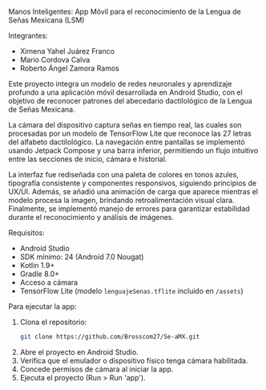 Manos Inteligentes: App Móvil para el reconocimiento de la Lengua de Señas Mexicana (LSM)

Integrantes:
- Ximena Yahel Juárez Franco
- Mario Cordova Calva
- Roberto Ángel Zamora Ramos

Este proyecto integra un modelo de redes neuronales y aprendizaje profundo a una aplicación móvil desarrollada en Android Studio, con el objetivo de reconocer patrones del abecedario dactilológico de la Lengua de Señas Mexicana.

La cámara del dispositivo captura señas en tiempo real, las cuales son procesadas por un modelo de TensorFlow Lite que reconoce las 27 letras del alfabeto dactilológico. La navegación entre pantallas se implementó usando Jetpack Compose y una barra inferior, permitiendo un flujo intuitivo entre las secciones de inicio, cámara e historial.

La interfaz fue rediseñada con una paleta de colores en tonos azules, tipografía consistente y componentes responsivos, siguiendo principios de UX/UI. Además, se añadió una animación de carga que aparece mientras el modelo procesa la imagen, brindando retroalimentación visual clara. Finalmente, se implementó manejo de errores para garantizar estabilidad durante el reconocimiento y análisis de imágenes.

Requisitos:
- Android Studio
- SDK mínimo: 24 (Android 7.0 Nougat)
- Kotlin 1.9+
- Gradle 8.0+
- Acceso a cámara
- TensorFlow Lite (modelo `lenguajeSenas.tflite` incluido en `/assets`)

Para ejecutar la app:
1. Clona el repositorio:
   ```bash
   git clone https://github.com/Brosscom27/Se-aMX.git
2. Abre el proyecto en Android Studio.
3. Verifica que el emulador o dispositivo físico tenga cámara habilitada.
4. Concede permisos de cámara al iniciar la app.
5. Ejecuta el proyecto (Run > Run 'app').





